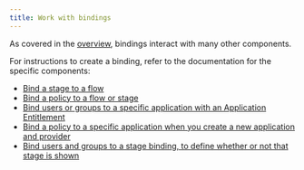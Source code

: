 ```yaml
---
title: Work with bindings
---
```


As covered in the [overview](./index.md), bindings interact with many other components.

For instructions to create a binding, refer to the documentation for the specific components:

- [Bind a stage to a flow](../stages/index.md#bind-a-stage-to-a-flow)
- [Bind a policy to a flow or stage](../../../customize/policies/working_with_policies.md#bind-a-policy-to-a-flow-or-stage)
- [Bind users or groups to a specific application with an Application Entitlement](../../applications/manage_apps.mdx#application-entitlements)
- [Bind a policy to a specific application when you create a new application and provider](../../applications/manage_apps.mdx#create-an-application-and-provider-pair)
- [Bind users and groups to a stage binding, to define whether or not that stage is shown](../stages/index.md#bind-users-and-groups-to-a-flows-stage-binding)
